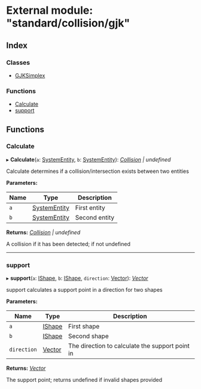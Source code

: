 
# External module: "standard/collision/gjk"

## Index

### Classes

* [GJKSimplex](../classes/_standard_collision_gjk_.gjksimplex.md)

### Functions

* [Calculate](_standard_collision_gjk_.md#calculate)
* [support](_standard_collision_gjk_.md#support)

## Functions

###  Calculate

▸ **Calculate**(`a`: [SystemEntity](../classes/_system_system_entity_.systementity.md), `b`: [SystemEntity](../classes/_system_system_entity_.systementity.md)): *[Collision](../classes/_standard_collision_collision_.collision.md) | undefined*

Calculate determines if a collision/intersection exists between two entities

**Parameters:**

Name | Type | Description |
------ | ------ | ------ |
`a` | [SystemEntity](../classes/_system_system_entity_.systementity.md) | First entity |
`b` | [SystemEntity](../classes/_system_system_entity_.systementity.md) | Second entity |

**Returns:** *[Collision](../classes/_standard_collision_collision_.collision.md) | undefined*

A collision if it has been detected; if not undefined

___

###  support

▸ **support**(`a`: [IShape](../interfaces/_standard_shape_ishape_.ishape.md), `b`: [IShape](../interfaces/_standard_shape_ishape_.ishape.md), `direction`: [Vector](../classes/_geometry_vector_.vector.md)): *[Vector](../classes/_geometry_vector_.vector.md)*

support calculates a support point in a direction for two shapes

**Parameters:**

Name | Type | Description |
------ | ------ | ------ |
`a` | [IShape](../interfaces/_standard_shape_ishape_.ishape.md) | First shape |
`b` | [IShape](../interfaces/_standard_shape_ishape_.ishape.md) | Second shape |
`direction` | [Vector](../classes/_geometry_vector_.vector.md) | The direction to calculate the support point in |

**Returns:** *[Vector](../classes/_geometry_vector_.vector.md)*

The support point; returns undefined if invalid shapes provided
